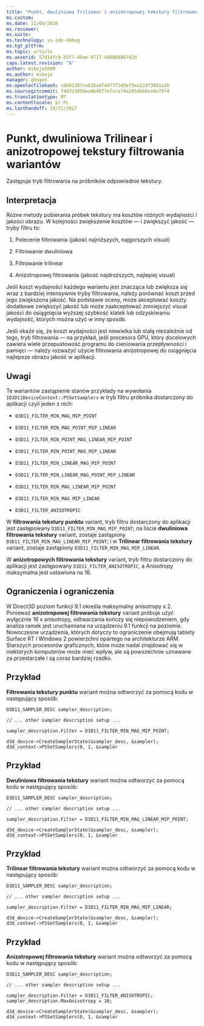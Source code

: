```yaml
---
title: "Punkt, dwuliniowa Trilinear i anizotropowej tekstury filtrowania wariantów | Dokumentacja firmy Microsoft"
ms.custom: 
ms.date: 11/04/2016
ms.reviewer: 
ms.suite: 
ms.technology: vs-ide-debug
ms.tgt_pltfrm: 
ms.topic: article
ms.assetid: 57d14fc9-b5f7-45ee-9717-48086886742d
caps.latest.revision: "8"
author: mikejo5000
ms.author: mikejo
manager: ghogen
ms.openlocfilehash: cd601307ce635a4f4477f3d3ef3ea133f3981a3b
ms.sourcegitcommit: f40311056ea0b4677efcca74a285dbb0ce0e7974
ms.translationtype: MT
ms.contentlocale: pl-PL
ms.lasthandoff: 10/31/2017
---
```

# <a name="point-bilinear-trilinear-and-anisotropic-texture-filtering-variants"></a>Punkt, dwuliniowa Trilinear i anizotropowej tekstury filtrowania wariantów
Zastępuje tryb filtrowania na próbników odpowiednie tekstury.  
  
## <a name="interpretation"></a>Interpretacja  
 Różne metody pobierania próbek tekstury ma kosztów różnych wydajności i jakości obrazu. W kolejności zwiększenie kosztów — i zwiększyć jakość — tryby filtru to:  
  
1.  Polecenie filtrowania (jakość najniższych, najgorszych visual)  
  
2.  Filtrowanie dwuliniowa  
  
3.  Filtrowanie trilinear  
  
4.  Anizotropowej filtrowania (jakość najdroższych, najlepiej visual)  
  
 Jeśli koszt wydajności każdego wariantu jest znacząca lub zwiększa się wraz z bardziej intensywnie tryby filtrowania, należy porównać koszt przed jego zwiększona jakość. Na podstawie oceny, może akceptować koszty dodatkowe zwiększyć jakość lub może zaakceptować zmniejszyć visual jakości do osiągnięcia wyższej szybkość klatek lub odzyskiwaniu wydajność, których można użyć w inny sposób.  
  
 Jeśli okaże się, że koszt wydajności jest niewielka lub stałą niezależnie od tego, tryb filtrowania — na przykład, jeśli procesora GPU, który docelowych zawiera wiele przepustowość programu do cieniowania przepływności i pamięci — należy rozważyć użycie filtrowania anizotropowej do osiągnięcia najlepsze obrazu jakość w aplikacji.  
  
## <a name="remarks"></a>Uwagi  
 Te wariantów zastąpienie stanów przykłady na wywołania `ID3D11DeviceContext::PSSetSamplers` w tryb filtru próbnika dostarczony do aplikacji czyli jeden z nich:  
  
-   `D3D11_FILTER_MIN_MAG_MIP_POINT`  
  
-   `D3D11_FILTER_MIN_MAG_POINT_MIP_LINEAR`  
  
-   `D3D11_FILTER_MIN_POINT_MAG_LINEAR_MIP_POINT`  
  
-   `D3D11_FILTER_MIN_POINT_MAG_MIP_LINEAR`  
  
-   `D3D11_FILTER_MIN_LINEAR_MAG_MIP_POINT`  
  
-   `D3D11_FILTER_MIN_LINEAR_MAG_POINT_MIP_LINEAR`  
  
-   `D3D11_FILTER_MIN_MAG_LINEAR_MIP_POINT`  
  
-   `D3D11_FILTER_MIN_MAG_MIP_LINEAR`  
  
-   `D3D11_FILTER_ANISOTROPIC`  
  
 W **filtrowania tekstury punktu** variant, tryb filtru dostarczony do aplikacji jest zastępowany `D3D11_FILTER_MIN_MAG_MIP_POINT`; na liście **dwuliniowa filtrowania tekstury** variant, zostaje zastąpiony `D3D11_FILTER_MIN_MAG_LINEAR_MIP_POINT`; i w **Trilinear filtrowania tekstury** variant, zostaje zastąpiony `D3D11_FILTER_MIN_MAG_MIP_LINEAR`.  
  
 W **anizotropowych filtrowania tekstury** variant, tryb filtru dostarczony do aplikacji jest zastępowany `D3D11_FILTER_ANISOTROPIC`, a Anisotropy maksymalna jest ustawiona na 16.  
  
## <a name="restrictions-and-limitations"></a>Ograniczenia i ograniczenia  
 W Direct3D poziom funkcji 9.1 określa maksymalny anisotropy x 2. Ponieważ **anizotropowej filtrowania tekstury** variant próbuje użyć wyłącznie 16 x anisotropy, odtwarzania kończy się niepowodzeniem, gdy analiza ramek jest uruchamiana na urządzeniu 9.1 funkcji na poziomie. Nowoczesne urządzenia, których dotyczy to ograniczenie obejmują tablety Surface RT i Windows 2 powierzchni opartego na architekturze ARM. Starszych procesorów graficznych, które może nadal znajdować się w niektórych komputerów może mieć wpływ, ale są powszechnie uznawane za przestarzałe i są coraz bardziej rzadko.  
  
## <a name="example"></a>Przykład  
 **Filtrowania tekstury punktu** wariant można odtworzyć za pomocą kodu w następujący sposób:  
  
```  
D3D11_SAMPLER_DESC sampler_description;  
  
// ... other sampler description setup ...  
  
sampler_description.Filter = D3D11_FILTER_MIN_MAG_MIP_POINT;  
  
d3d_device->CreateSamplerState(&sampler_desc, &sampler);  
d3d_context->PSSetSamplers(0, 1, &sampler  
```  
  
## <a name="example"></a>Przykład  
 **Dwuliniowa filtrowania tekstury** wariant można odtworzyć za pomocą kodu w następujący sposób:  
  
```  
D3D11_SAMPLER_DESC sampler_description;   
  
// ... other sampler description setup ...  
  
sampler_description.Filter = D3D11_FILTER_MIN_MAG_LINEAR_MIP_POINT;  
  
d3d_device->CreateSamplerState(&sampler_desc, &sampler);  
d3d_context->PSSetSamplers(0, 1, &sampler  
```  
  
## <a name="example"></a>Przykład  
 **Trilinear filtrowania tekstury** wariant można odtworzyć za pomocą kodu w następujący sposób:  
  
```  
D3D11_SAMPLER_DESC sampler_description;   
  
// ... other sampler description setup ...  
  
sampler_description.Filter = D3D11_FILTER_MIN_MAG_MIP_LINEAR;  
  
d3d_device->CreateSamplerState(&sampler_desc, &sampler);  
d3d_context->PSSetSamplers(0, 1, &sampler  
```  
  
## <a name="example"></a>Przykład  
 **Anizotropowej filtrowania tekstury** wariant można odtworzyć za pomocą kodu w następujący sposób:  
  
```  
D3D11_SAMPLER_DESC sampler_description;   
  
// ... other sampler description setup ...  
  
sampler_description.Filter = D3D11_FILTER_ANISOTROPIC;  
sampler_description.MaxAnisotropy = 16;  
  
d3d_device->CreateSamplerState(&sampler_desc, &sampler);  
d3d_context->PSSetSamplers(0, 1, &sampler  
```